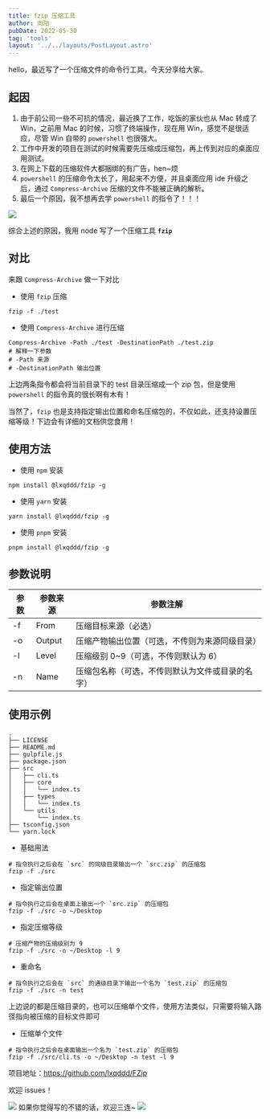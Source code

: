 ```yaml
---
title: fzip 压缩工具
author: 向阳
pubDate: 2022-05-30
tag: 'tools'
layout: '../../layouts/PostLayout.astro'
---
```


hello，最近写了一个压缩文件的命令行工具，今天分享给大家。

## 起因

1. 由于前公司一些不可抗的情况，最近换了工作，吃饭的家伙也从 Mac 转成了 Win，之前用 Mac 的时候，习惯了终端操作，现在用 Win，感觉不是很适应，尽管 Win 自带的 `powershell` 也很强大。
2. 工作中开发的项目在测试的时候需要先压缩成压缩包，再上传到对应的桌面应用测试。
3. 在网上下载的压缩软件大都捆绑的有广告，hen~烦
4. `powershell` 的压缩命令太长了，用起来不方便，并且桌面应用 ide 升级之后，通过 `Compress-Archive` 压缩的文件不能被正确的解析。
5. 最后一个原因，我不想再去学 `powershell` 的指令了！！！

![](https://files.mdnice.com/user/17954/fc376ad8-2daf-435e-aaaa-babbbca93c9a.png)

综合上述的原因，我用 node 写了一个压缩工具 **`fzip`**

## 对比

来跟 `Compress-Archive` 做一下对比

- 使用 `fzip` 压缩

```shell
fzip -f ./test
```

- 使用 `Compress-Archive` 进行压缩

```shell
Compress-Archive -Path ./test -DestinationPath ./test.zip
# 解释一下参数
# -Path 来源
# -DestinationPath 输出位置
```

上边两条指令都会将当前目录下的 test 目录压缩成一个 zip 包，但是使用 `powershell` 的指令真的很长啊有木有！

当然了，`fzip` 也是支持指定输出位置和命名压缩包的，不仅如此，还支持设置压缩等级！下边会有详细的文档供您食用！

## 使用方法

- 使用 `npm` 安装

```shell
npm install @lxqddd/fzip -g
```

- 使用 `yarn` 安装

```shell
yarn install @lxqddd/fzip -g
```

- 使用 `pnpm` 安装

```shell
pnpm install @lxqddd/fzip -g
```

## 参数说明

| 参数 | 参数来源 | 参数注解                                         |
| ---- | -------- | ------------------------------------------------ |
| -f   | From     | 压缩目标来源（必选）                             |
| -o   | Output   | 压缩产物输出位置（可选，不传则为来源同级目录）   |
| -l   | Level    | 压缩级别 0~9（可选，不传则默认为 6）             |
| -n   | Name     | 压缩包名称（可选，不传则默认为文件或目录的名字） |

## 使用示例

```tree
.
├── LICENSE
├── README.md
├── gulpfile.js
├── package.json
├── src
│   ├── cli.ts
│   ├── core
│   │   └── index.ts
│   ├── types
│   │   └── index.ts
│   └── utils
│       └── index.ts
├── tsconfig.json
└── yarn.lock

```

- 基础用法

```shell
# 指令执行之后会在 `src` 的同级目录输出一个 `src.zip` 的压缩包
fzip -f ./src
```

- 指定输出位置

```shell
# 指令执行之后会在桌面上输出一个 `src.zip` 的压缩包
fzip -f ./src -o ~/Desktop
```

- 指定压缩等级

```shell
# 压缩产物的压缩级别为 9
fzip -f ./src -o ~/Desktop -l 9
```

- 重命名

```shell
# 指令执行之后会在 `src` 的通级目录下输出一个名为 `test.zip` 的压缩包
fzip -f ./src -n test
```

上边说的都是压缩目录的，也可以压缩单个文件，使用方法类似，只需要将输入路径指向被压缩的目标文件即可

- 压缩单个文件

```shell
# 指令执行之后会在桌面输出一个名为 `test.zip` 的压缩包
fzip -f ./src/cli.ts -o ~/Desktop -n test -l 9
```

项目地址：https://github.com/lxqddd/FZip

欢迎 issues！

![](https://files.mdnice.com/user/17954/3464ccf7-2e2b-4506-970f-326a88a8c245.png)
如果你觉得写的不错的话，欢迎三连~
![](https://img.soogif.com/5HkHKKxGJ6ZmhQ7c8nLYOE9jfEXDpqp4.gif?scope=mdnice)
